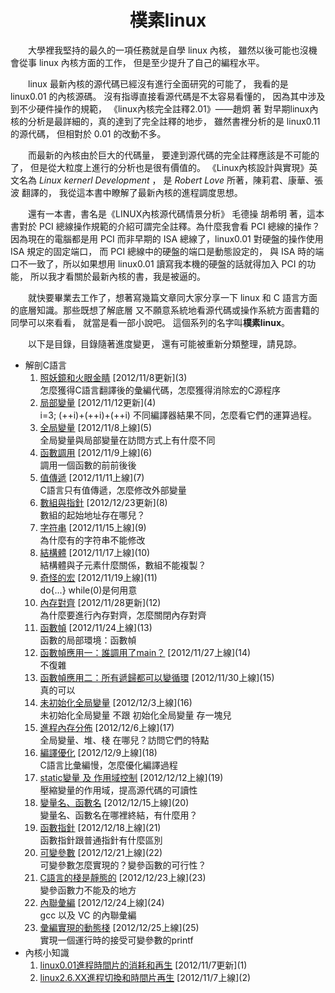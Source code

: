 ﻿<a name="top"></a>

<h1 align="center"><b>樸素linux</b></h1>

　　大學裡我堅持的最久的一項任務就是自學 linux 內核，
雖然以後可能也沒機會從事 linux 內核方面的工作，
但是至少提升了自己的編程水平。

　　linux 最新內核的源代碼已經沒有進行全面研究的可能了，
我看的是 linux0.01 的內核源碼。
沒有指導直接看源代碼是不太容易看懂的，
因為其中涉及到不少硬件操作的規範，
《linux內核完全註釋2.01》——趙炯 著 
對早期linux內核的分析是最詳細的，真的達到了完全註釋的地步，
雖然書裡分析的是 linux0.11 的源代碼，
但相對於 0.01 的改動不多。

　　而最新的內核由於巨大的代碼量，
要達到源代碼的完全註釋應該是不可能的了，
但是從大粒度上進行的分析也是很有價值的。
《Linux內核設計與實現》英文名為 
*Linux kernerl Development* ，
是 *Robert Love* 所著，陳莉君、康華、張波 翻譯的，
我從這本書中瞭解了最新內核的進程調度思想。

　　還有一本書，書名是《LINUX內核源代碼情景分析》 
毛德操 胡希明 著，這本書對於 PCI 
總線操作規範的介紹可謂完全註釋。為什麼我會看 PCI 
總線的操作？因為現在的電腦都是用 PCI 而非早期的 ISA 
總線了，linux0.01 對硬盤的操作使用 ISA 規定的固定端口，
而 PCI 總線中的硬盤的端口是動態設定的，
與 ISA 時的端口不一致了，所以如果想用 linux0.01 
讀寫我本機的硬盤的話就得加入 PCI 的功能，
所以我才看關於最新內核的書，我是被逼的。

　　就快要畢業去工作了，想著寫幾篇文章同大家分享一下 
linux 和 C 語言方面的底層知識。那些既想了解底層
又不願意系統地看源代碼或操作系統方面書籍的同學可以來看看，
就當是看一部小說吧。
這個系列的名字叫<b>樸素linux</b>。

　　以下是目錄，目錄隨著進度變更，
還有可能被重新分類整理，請見諒。

<a name="content"></a>

* 解剖C語言
	1. [照妖鏡和火眼金睛](https://github.com/1184893257/simplelinux/blob/master/gcc.md#top) \[2012/11/8更新](3)  
	怎麼獲得C語言翻譯後的彙編代碼，怎麼獲得消除宏的C源程序
	2. [局部變量](https://github.com/1184893257/simplelinux/blob/master/localvar.md#top) \[2012/11/12更新](4)  
	i=3; (++i)+(++i)+(++i) 不同編譯器結果不同，怎麼看它們的運算過程。
	3. [全局變量](https://github.com/1184893257/simplelinux/blob/master/globalvar.md#top) \[2012/11/8上線](5)  
	全局變量與局部變量在訪問方式上有什麼不同
	4. [函數調用](https://github.com/1184893257/simplelinux/blob/master/call.md#top) \[2012/11/9上線](6)  
	調用一個函數的前前後後
	5. [值傳遞](https://github.com/1184893257/simplelinux/blob/master/byval.md#top) \[2012/11/11上線](7)  
	C語言只有值傳遞，怎麼修改外部變量
	6. [數組與指針](https://github.com/1184893257/simplelinux/blob/master/array.md#top) \[2012/12/23更新](8)  
	數組的起始地址存在哪兒？
	7. [字符串](https://github.com/1184893257/simplelinux/blob/master/string.md#top) \[2012/11/15上線](9)  
	為什麼有的字符串不能修改
	8. [結構體](https://github.com/1184893257/simplelinux/blob/master/struct.md#top) \[2012/11/17上線](10)  
	結構體與子元素什麼關係，數組不能複製？
	9. [奇怪的宏](https://github.com/1184893257/simplelinux/blob/master/macro.md#top) \[2012/11/19上線](11)  
	do{...} while(0)是何用意
	10. [內存對齊](https://github.com/1184893257/simplelinux/blob/master/align.md#top) \[2012/11/28更新](12)  
	為什麼要進行內存對齊，怎麼關閉內存對齊
	11. [函數幀](https://github.com/1184893257/simplelinux/blob/master/frame.md#top) \[2012/11/24上線](13)  
	函數的局部環境：函數幀
	12. [函數幀應用一：誰調用了main？](https://github.com/1184893257/simplelinux/blob/master/main.md#top) \[2012/11/27上線](14)  
	不復雜
	13. [函數幀應用二：所有遞歸都可以變循環](https://github.com/1184893257/simplelinux/blob/master/recur.md#top) \[2012/11/30上線](15)  
	真的可以
	14. [未初始化全局變量](https://github.com/1184893257/simplelinux/blob/master/bss.md#top) \[2012/12/3上線](16)  
	未初始化全局變量 不跟 初始化全局變量 存一塊兒
	15. [進程內存分佈](https://github.com/1184893257/simplelinux/blob/master/mem.md#top) \[2012/12/6上線](17)  
	全局變量、堆、棧 在哪兒？訪問它們的特點
	16. [編譯優化](https://github.com/1184893257/simplelinux/blob/master/optimize.md#top) \[2012/12/9上線](18)  
	C語言比彙編慢，怎麼優化編譯過程
	17. [static變量 及 作用域控制](https://github.com/1184893257/simplelinux/blob/master/static.md#top) \[2012/12/12上線](19)  
	壓縮變量的作用域，提高源代碼的可讀性
	18. [變量名、函數名](https://github.com/1184893257/simplelinux/blob/master/name.md#top) \[2012/12/15上線](20)  
	變量名、函數名在哪裡終結，有什麼用？
	19. [函數指針](https://github.com/1184893257/simplelinux/blob/master/pfunc.md#top) \[2012/12/18上線](21)  
	函數指針跟普通指針有什麼區別
	20. [可變參數](https://github.com/1184893257/simplelinux/blob/master/varargs.md#top) \[2012/12/21上線](22)  
	可變參數怎麼實現的？變參函數的可行性？
	21. [C語言的棧是靜態的](https://github.com/1184893257/simplelinux/blob/master/staticstack.md#top) \[2012/12/23上線](23)  
	變參函數力不能及的地方
	22. [內聯彙編](https://github.com/1184893257/simplelinux/blob/master/inlineasm.md#top) \[2012/12/24上線](24)  
	gcc 以及 VC 的內聯彙編
	23. [彙編實現的動態棧](https://github.com/1184893257/simplelinux/blob/master/dynamicstack.md#top) \[2012/12/25上線](25)  
	實現一個運行時的接受可變參數的printf
* 內核小知識
	1. [linux0.01進程時間片的消耗和再生](https://github.com/1184893257/simplelinux/blob/master/process0.01.md#top) \[2012/11/7更新](1)
	2. [linux2.6.XX進程切換和時間片再生](https://github.com/1184893257/simplelinux/blob/master/process2.6.md#top) \[2012/11/7上線](2)
